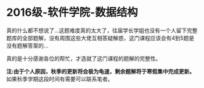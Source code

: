 # 2016级-软件学院-数据结构

真的什么都不想说了...这题难度真的太大了，往届学长学姐也没有一个人留下完整题库的全部题解，没有周围这些大佬互相答疑解惑，这门课程应该会有4到5题是没有题解答案的...

真的是十分感谢各位的帮忙，才造就了这门课程的题解的完整性。

**注:由于个人原因，秋季的更新将会极为龟速，剩余题解将于寒假集中完成更新。** 如果秋季学期这段时间有需要可以联系笔者。
